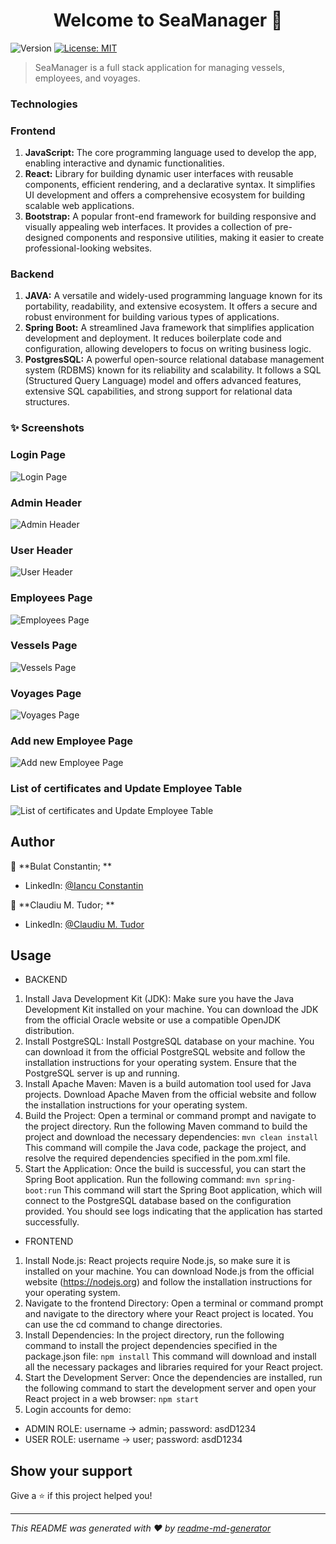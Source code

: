 <h1 align="center">Welcome to SeaManager 👋</h1>
<p>
  <img alt="Version" src="https://img.shields.io/badge/version-1.0.0-blue.svg?cacheSeconds=2592000" />
  <a href="#" target="_blank">
    <img alt="License: MIT" src="https://img.shields.io/badge/License-MIT-yellow.svg" />
  </a>
</p>

> SeaManager is a full stack application for managing vessels, employees, and voyages.

### Technologies ###

### Frontend ###
1. **JavaScript:** The core programming language used to develop the app, enabling interactive and dynamic functionalities.
2. **React:** Library for building dynamic user interfaces with reusable components, efficient rendering, and a declarative syntax. It simplifies UI development and offers a comprehensive ecosystem for building scalable web applications.
3. **Bootstrap:** A popular front-end framework for building responsive and visually appealing web interfaces. It provides a collection of pre-designed components and responsive utilities, making it easier to create professional-looking websites.

### Backend ###
1. **JAVA:** A versatile and widely-used programming language known for its portability, readability, and extensive ecosystem. It offers a secure and robust environment for building various types of applications.
2. **Spring Boot:** A streamlined Java framework that simplifies application development and deployment. It reduces boilerplate code and configuration, allowing developers to focus on writing business logic.
3. **PostgresSQL:** A powerful open-source relational database management system (RDBMS) known for its reliability and scalability. It follows a SQL (Structured Query Language) model and offers advanced features, extensive SQL capabilities, and strong support for relational data structures. 


### ✨ Screenshots ###
### Login Page ###
![Login Page](https://i.imgur.com/cIT0amr.png)
### Admin Header ###
![Admin Header](https://imgur.com/vGQ6h1O.png)
### User Header ###
![User Header](https://imgur.com/LNWxBWk.png)
### Employees Page ###
![Employees Page](https://imgur.com/k31rgLg.png)
### Vessels Page ###
![Vessels Page](https://imgur.com/GiKBCF7.png)
### Voyages Page ###
![Voyages Page](https://i.imgur.com/0Jvqo67.png)
### Add new Employee Page ###
![Add new Employee Page](https://imgur.com/7vPbRkn.png)
### List of certificates and Update Employee Table ###
![List of certificates and Update Employee Table](https://i.imgur.com/IVExiwb.png)


## Author

👤 **Bulat Constantin; **

* LinkedIn: [@Iancu Constantin](https://linkedin.com/in/iancu-constantin-8b1458142)

👤 **Claudiu M. Tudor; **

* LinkedIn: [@Claudiu M. Tudor](https://linkedin.com/in/claudiu-mihai-tudor-9548ba274)

## Usage

* BACKEND
1. Install Java Development Kit (JDK): Make sure you have the Java Development Kit installed on your machine. You can download the JDK from the official Oracle website or use a compatible OpenJDK distribution.
2. Install PostgreSQL: Install PostgreSQL database on your machine. You can download it from the official PostgreSQL website and follow the installation instructions for your operating system. Ensure that the PostgreSQL server is up and running.
3. Install Apache Maven: Maven is a build automation tool used for Java projects. Download Apache Maven from the official website and follow the installation instructions for your operating system.
4. Build the Project: Open a terminal or command prompt and navigate to the project directory. Run the following Maven command to build the project and download the necessary dependencies:
```mvn clean install```
This command will compile the Java code, package the project, and resolve the required dependencies specified in the pom.xml file.
5. Start the Application: Once the build is successful, you can start the Spring Boot application. Run the following command:
```mvn spring-boot:run```
This command will start the Spring Boot application, which will connect to the PostgreSQL database based on the configuration provided. You should see logs indicating that the application has started successfully.
* FRONTEND
1. Install Node.js: React projects require Node.js, so make sure it is installed on your machine. You can download Node.js from the official website (https://nodejs.org) and follow the installation instructions for your operating system.
2. Navigate to the frontend Directory: Open a terminal or command prompt and navigate to the directory where your React project is located. You can use the cd command to change directories.
3. Install Dependencies: In the project directory, run the following command to install the project dependencies specified in the package.json file:
```npm install```
This command will download and install all the necessary packages and libraries required for your React project.
4. Start the Development Server: Once the dependencies are installed, run the following command to start the development server and open your React project in a web browser:
```npm start```
5. Login accounts for demo:
  - ADMIN ROLE: username -> admin; password: asdD1234
  - USER ROLE: username -> user; password: asdD1234
## Show your support

Give a ⭐️ if this project helped you!

***
_This README was generated with ❤️ by [readme-md-generator](https://github.com/kefranabg/readme-md-generator)_
